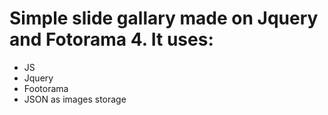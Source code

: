 # Simple slide gallary made on Jquery and Fotorama 4. It uses: 

 - JS
 - Jquery
 - Footorama
 - JSON as images storage 


